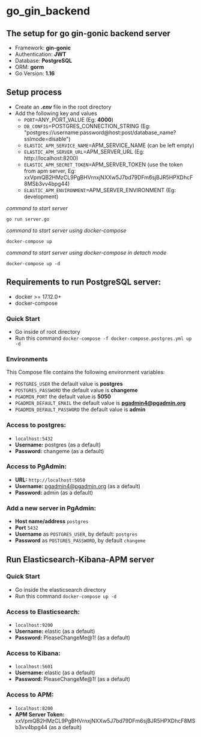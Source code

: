 # go_gin_backend

## The setup for go gin-gonic backend server

* Framework: **gin-gonic**
* Authentication: **JWT**
* Database: **PostgreSQL**
* ORM: **gorm**
* Go Version: **1.16**

## Setup process
* Create an **_.env_** file in the root directory
* Add the following key and values
  * `PORT`=ANY_PORT_VALUE (Eg: **4000**)
  * `DB_CONFIG`=POSTGRES_CONNECTION_STRING (Eg: "postgres://username:password@host:post/database_name?sslmode=disable")
  * `ELASTIC_APM_SERVICE_NAME`=APM_SERVICE_NAME (can be left empty)
  * `ELASTIC_APM_SERVER_URL`=APM_SERVER_URL (Eg: http://localhost:8200)
  * `ELASTIC_APM_SECRET_TOKEN`=APM_SERVER_TOKEN (use the token from apm server, Eg: xxVpmQB2HMzCL9PgBHVrnxjNXXw5J7bd79DFm6sjBJR5HPXDhcF8MSb3vv4bpg44)
  * `ELASTIC_APM_ENVIRONMENT`=APM_SERVER_ENVIRONMENT (Eg: development)


*command to start server*
```
go run server.go
```


*command to start server using docker-compose*
```
docker-compose up
```

*command to start server using docker-compose in detach mode*
```
docker-compose up -d
```



## Requirements to run PostgreSQL server:
* docker >= 17.12.0+
* docker-compose

### Quick Start
* Go inside of root directory
* Run this command `docker-compose -f docker-compose.postgres.yml up -d`


### Environments
This Compose file contains the following environment variables:

* `POSTGRES_USER` the default value is **postgres**
* `POSTGRES_PASSWORD` the default value is **changeme**
* `PGADMIN_PORT` the default value is **5050**
* `PGADMIN_DEFAULT_EMAIL` the default value is **pgadmin4@pgadmin.org**
* `PGADMIN_DEFAULT_PASSWORD` the default value is **admin**

### Access to postgres: 
* `localhost:5432`
* **Username:** postgres (as a default)
* **Password:** changeme (as a default)

### Access to PgAdmin: 
* **URL:** `http://localhost:5050`
* **Username:** pgadmin4@pgadmin.org (as a default)
* **Password:** admin (as a default)

### Add a new server in PgAdmin:
* **Host name/address** `postgres`
* **Port** `5432`
* **Username** as `POSTGRES_USER`, by default: `postgres`
* **Password** as `POSTGRES_PASSWORD`, by default `changeme`


## Run Elasticsearch-Kibana-APM server


### Quick Start
* Go inside the elasticsearch directory
* Run this command `docker-compose up -d`


### Access to Elasticsearch:
* `localhost:9200`
* **Username:** elastic (as a default)
* **Password:** PleaseChangeMe@1! (as a default)


### Access to Kibana:
* `localhost:5601`
* **Username:** elastic (as a default)
* **Password:** PleaseChangeMe@1! (as a default)

### Access to APM:
* `localhost:8200`
* **APM Server Token:** xxVpmQB2HMzCL9PgBHVrnxjNXXw5J7bd79DFm6sjBJR5HPXDhcF8MSb3vv4bpg44 (as a default)